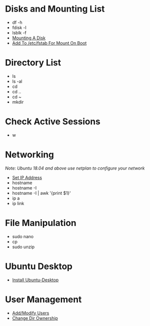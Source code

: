 # Disks and Mounting List
- df -h
- fdisk -l
- lsblk -f
- [Mounting A Disk](https://unix.stackexchange.com/questions/92803/there-are-4-ssds-but-df-only-listed-one-why)
- [Add To /etc/fstab For Mount On Boot](https://askubuntu.com/questions/303497/adding-an-entry-to-fstab)

# Directory List
- ls
- ls -al
- cd </dir>
- cd ..
- cd ~
- mkdir

# Check Active Sessions
- w

# Networking
_Note: Ubuntu 18.04 and above use netplan to configure your network_
- [Set IP Address](https://vitux.com/how-to-configure-networking-with-netplan-on-ubuntu/)
- hostname
- hostname -I
- hostname -I | awk '{print $1}'
- ip a
- ip link

# File Manipulation
- sudo nano </dir>
- cp <filepath> <destpath>
- sudo unzip <filepath>

# Ubuntu Desktop
- [Install Ubuntu-Desktop](https://www.youtube.com/watch?v=98YuVDj6g8Q)
  
# User Management
- [Add/Modify Users](https://www.youtube.com/watch?v=19WOD84JFxA)
- [Change Dir Ownership](https://linuxize.com/post/linux-chown-command/#:~:text=The%20chown%20command%20allows%20you,the%20group%20members%2C%20and%20others.)
